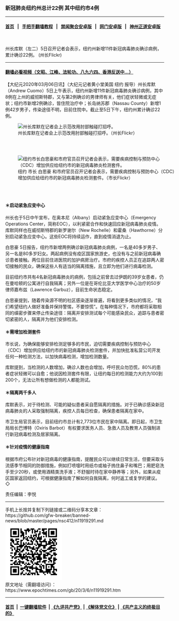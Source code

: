 ### 新冠肺炎纽约州总计22例  其中纽约市4例
------------------------

#### [首页](https://github.com/gfw-breaker/banned-news/blob/master/README.md) &nbsp;&nbsp;|&nbsp;&nbsp; [手把手翻墙教程](https://github.com/gfw-breaker/guides/wiki) &nbsp;&nbsp;|&nbsp;&nbsp; [禁闻聚合安卓版](https://github.com/gfw-breaker/bn-android) &nbsp;&nbsp;|&nbsp;&nbsp; [网门安卓版](https://github.com/oGate2/oGate) &nbsp;&nbsp;|&nbsp;&nbsp; [神州正道安卓版](https://github.com/SzzdOgate/update) 



<div><img alt="" class="aligncenter wp-post-image" src="https://i.epochtimes.com/assets/uploads/2020/03/26739986cafbb1e27aeb5a7dabc78038-600x400.jpg"/>
<div class="red16 caption">
 <p>
  州长库默（左二）5日召开记者会表示，纽约州新增11件新冠病毒肺炎确诊病例，累计确诊22例。 (州长Flickr)
 </p>
</div>
</div><hr/>

#### [翻墙必看视频（文昭、江峰、法轮功、八九六四、香港反送中...）](https://github.com/gfw-breaker/banned-news/blob/master/pages/link3.md)

<div><p>
 【大纪元2020年03月06日讯】（大纪元记者黄小堂美国
 <ok href="https://www.epochtimes.com/gb/tag/%E7%BA%BD%E7%BA%A6.html">
  纽约
 </ok>
 报导）州长库默（Andrew Cuomo）5日上午表示，纽约州新增11件新冠病毒肺炎确诊病例，其中8例在上州的威彻斯特郡，又与第2例确诊的男律师有关，他们症状轻微或无症状；纽约市新增2例确诊，皆住院治疗中；长岛纳苏郡（Nassau County）新增1例42岁男子，传染途径不明，目前住院中。截止至5日下午，纽约州累计确诊22例。
</p>
<figure class="wp-caption aligncenter" id="11919297" style="width: 500px">
 <img alt="州长库默在记者会上示范改用肘部触碰打招呼。" src="http://i.epochtimes.com/assets/uploads/2020/03/28be163c38573b8850a23848c8de8f4a-450x325.jpg"/>
 <br/><figcaption class="wp-caption-text">
  州长库默在记者会上示范改用肘部触碰打招呼。（州长Flickr）
 </figcaption><br/>
</figure><br/>
<figure class="wp-caption aligncenter" id="11919293" style="width: 500px">
 <img alt="纽约市长白思豪和市府官员召开记者会表示，需要疾病控制与预防中心（CDC）增加供应给纽约市的新冠病毒肺炎检测套件。" src="http://i.epochtimes.com/assets/uploads/2020/03/965317fb41517f5bf86a47ee6ea6c737-450x300.jpg"/>
 <br/><figcaption class="wp-caption-text">
  <ok href="https://www.epochtimes.com/gb/tag/%E7%BA%BD%E7%BA%A6.html">
   纽约
  </ok>
  市长
  <ok href="https://www.epochtimes.com/gb/tag/%E7%99%BD%E6%80%9D%E8%B1%AA.html">
   白思豪
  </ok>
  和市府官员召开记者会表示，需要疾病控制与预防中心（CDC）增加供应给纽约市的新冠病毒肺炎检测套件。（市长Flickr）
 </figcaption><br/>
</figure><br/>
<h4>
 ＊启动紧急应变中心
</h4>
<p>
 州长也于5日中午宣布，在奥本尼（Albany）启动紧急应变中心（Emergency Operations Center，简称EOC），以利紧密合作和快速回应新冠病毒肺炎疫情。库默同样也在威彻斯特郡的新罗谢尔（New Rochelle）和霍桑（Hawthorne）分别启动紧急应变中心。这些EOC将持续运作，直到疫情消退为止。
</p>
<p>
 <ok href="https://www.epochtimes.com/gb/tag/%E7%99%BD%E6%80%9D%E8%B1%AA.html">
  白思豪
 </ok>
 5日报告，纽约市新增两例确诊新冠病毒肺炎病例，一名是40多岁男子、另一名是80多岁妇女。两起病例没有疫区国家旅游史，也没有与之前新冠病毒确诊患者接触。两位目前住进医院的加护病房治疗。市府的疾控人员正在追踪两人密切接触的民众，确保这些人有适当的隔离措施，且立即为他们进行病毒检测。
</p>
<p>
 目前纽约市共有4名新冠病毒肺炎的病例，包括之前曾去过伊朗的39岁女患者，仍在曼哈顿的公寓进行自我隔离；另外一位是在哥伦比亚大学医学中心治疗的50岁律师嘉布兹（Lawrence Garbuz），目前生命状态稳定。
</p>
<p>
 白思豪提到，随着传染源不明的社区感染逐渐普遍，将看到更多类似的情况，“我们希望纽约人做好准备并保持警惕，不要惊慌”。在每种情况下，市府都将采取相同的缜密步骤来停止传染途径：隔离并安排测试每个可能感染民众，追踪与患者密切紧密的人，隔离并为他们安排检测。
</p>
<h4>
 ＊需增加检测套件
</h4>
<p>
 市长说，为确保能够安排检测足够多的市民，迫切需要疾病控制与预防中心（CDC）增加供应给纽约市的新冠病毒肺炎检测套件，并加快批准私营公司开发任何一种检测方法，以加快病毒检测，增加检测数量。
</p>
<p>
 库默提到，当检测的人数增加，确诊人数也会增加，呼吁民众勿恐慌，80%的患者症状轻微可以自愈；他说因检测套件有限，让纽约每日的检测能力大约为100到200个，无法让所有想做检测的人都能测试。
</p>
<h4>
 ＊隔离两千多人
</h4>
<p>
 库默表示，对于待检测、可能的疑似患者采自愿隔离的措施。对于已确诊感染新冠病毒肺炎的人采取强制隔离，疾控人员每日检查，确保患者隔离在家中。
</p>
<p>
 市卫生局官员表示，目前纽约市总计有2,773位市民在家中隔离。即日起，市卫生局局长巴博特（Oxiris Barbot）有权要求医务人员、急救人员及教育人员强制进行新冠病毒检测及居家隔离。
</p>
<h4>
 ＊针对疫情的健康指南
</h4>
<p>
 根据市府公布针对新冠病毒的健康指南，提醒民众可以继续日常生活，但要采取与流感季节相同的防御措施，例如打喷嚏时用纸巾或袖子摀住鼻子和嘴巴；用肥皂洗手至少20秒，或使用酒精类洗手液；不舒服时待在家中静养等；另外，如果从疫区国家返回纽约，可根据健康指南了解如何自我隔离，何时返工或复学的建议。◇
</p>
<p>
 责任编辑：李悦
</p>
</div>
<hr/>
手机上长按并复制下列链接或二维码分享本文章：<br/>
https://github.com/gfw-breaker/banned-news/blob/master/pages/nsc412/n11919291.md <br/>
<a href='https://github.com/gfw-breaker/banned-news/blob/master/pages/nsc412/n11919291.md'><img src='https://github.com/gfw-breaker/banned-news/blob/master/pages/nsc412/n11919291.md.png'/></a> <br/>
原文地址（需翻墙访问）：https://www.epochtimes.com/gb/20/3/6/n11919291.htm


------------------------
#### [首页](https://github.com/gfw-breaker/banned-news/blob/master/README.md) &nbsp;|&nbsp; [一键翻墙软件](https://github.com/gfw-breaker/nogfw/blob/master/README.md) &nbsp;| [《九评共产党》](https://github.com/gfw-breaker/9ping.md/blob/master/README.md#九评之一评共产党是什么) | [《解体党文化》](https://github.com/gfw-breaker/jtdwh.md/blob/master/README.md) | [《共产主义的终极目的》](https://github.com/gfw-breaker/gczydzjmd.md/blob/master/README.md)


<img src='http://gfw-breaker.win/banned-news/pages/nsc412/n11919291.md' width='0px' height='0px'/>